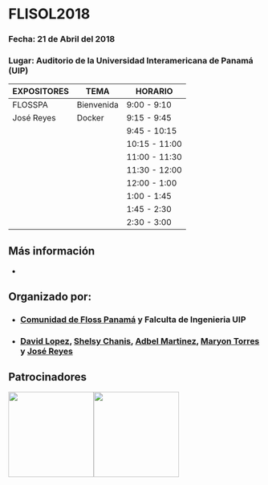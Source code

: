 # FLISOL2018

### Fecha:  21 de Abril del 2018
### Lugar: Auditorio de la Universidad Interamericana de Panamá (UIP)

|        EXPOSITORES    |                                TEMA                                        | HORARIO  |
|-----------------------|----------------------------------------------------------------------------|----------|
|FLOSSPA                |Bienvenida                                                                  |9:00 - 9:10          |
|José Reyes             |Docker                                                                      |9:15 - 9:45          |
|                       |                                                                            |9:45 - 10:15          |
|                       |                                                                            |10:15 - 11:00          |
|                       |                                                                            |11:00 - 11:30          |
|                       |                                                                            |11:30 - 12:00          |
|                       |                                                                            |12:00 - 1:00          |
|                       |                                                                            |1:00 - 1:45          |
|                       |                                                                            |1:45 - 2:30          |
|                       |                                                                            |2:30 - 3:00          |


## Más información
- ####

## Organizado por:
- ### [Comunidad de Floss Panamá](https://floss-pa.net/) y Falculta de Ingenieria UIP
- ### [David Lopez](https://twitter.com/David25LO?lang=es), [Shelsy Chanis](https://twitter.com/shelsxacm), [Adbel Martinez](https://twitter.com/abdelgmartinezl), [Maryon Torres](https://twitter.com/maryitotr) y [José Reyes](https://twitter.com/josereyes_ah)

## Patrocinadores
<img src="https://www.uip.edu.pa/wp-content/uploads/2017/08/Logo-UIP-jpg.jpg" width="170"><img src="https://pbs.twimg.com/profile_images/852597051808522240/5iJqsWQL_400x400.jpg" width="170">
